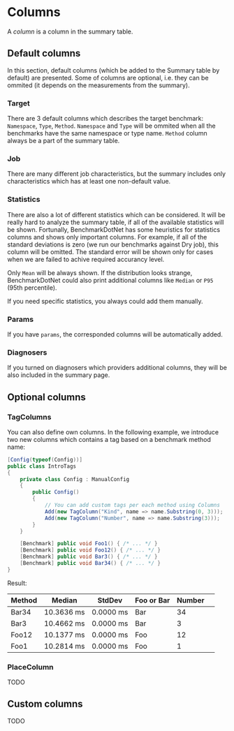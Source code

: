 # Columns

A *column* is a column in the summary table.

## Default columns

In this section, default columns (which be added to the Summary table by default) are presented. Some of columns are optional, i.e. they can be ommited (it depends on the measurements from the summary).

### Target

There are 3 default columns which describes the target benchmark: `Namespace`, `Type`, `Method`. `Namespace` and `Type` will be ommited when all the benchmarks have the same namespace or type name. `Method` column always be a part of the summary table.

### Job

There are many different job characteristics, but the summary includes only characteristics which has at least one non-default value.

### Statistics
There are also a lot of different statistics which can be considered. It will be really hard to analyze the summary table, if all of the available statistics will be shown. Fortunally, BenchmarkDotNet has some heuristics for statistics columns and shows only important columns. For example, if all of the standard deviations is zero (we run our benchmarks against Dry job), this column will be omitted. The standard error will be shown only for cases when we are failed to achive required accurancy level.

Only `Mean` will be always shown. If the distribution looks strange, BenchmarkDotNet could also print additional columns like `Median` or `P95` (95th percentile).

If you need specific statistics, you always could add them manually.

### Params
If you have `params`, the corresponded columns will be automatically added.

### Diagnosers
If you turned on diagnosers which providers additional columns, they will be also included in the summary page.

## Optional columns

### TagColumns

You can also define own columns. In the following example, we introduce two new columns which contains a tag based on a benchmark method name:

```cs
[Config(typeof(Config))]
public class IntroTags
{
    private class Config : ManualConfig
    {
        public Config()
        {
            // You can add custom tags per each method using Columns
            Add(new TagColumn("Kind", name => name.Substring(0, 3)));
            Add(new TagColumn("Number", name => name.Substring(3)));
        }
    }

    [Benchmark] public void Foo1() { /* ... */ }
    [Benchmark] public void Foo12() { /* ... */ }
    [Benchmark] public void Bar3() { /* ... */ }
    [Benchmark] public void Bar34() { /* ... */ }
}

```
Result:

| Method | Median     | StdDev    | Foo or Bar | Number |      |
| ------ | ---------- | --------- | ---------- | ------ | ---- |
| Bar34  | 10.3636 ms | 0.0000 ms | Bar        | 34     |      |
| Bar3   | 10.4662 ms | 0.0000 ms | Bar        | 3      |      |
| Foo12  | 10.1377 ms | 0.0000 ms | Foo        | 12     |      |
| Foo1   | 10.2814 ms | 0.0000 ms | Foo        | 1      |      |


### PlaceColumn
TODO

## Custom columns

TODO